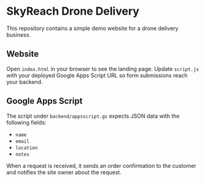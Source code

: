 # SkyReach Drone Delivery

This repository contains a simple demo website for a drone delivery business.

## Website

Open `index.html` in your browser to see the landing page. Update
`script.js` with your deployed Google Apps Script URL so form submissions
reach your backend.

## Google Apps Script

The script under `backend/appsscript.gs` expects JSON data with the
following fields:

- `name`
- `email`
- `location`
- `notes`

When a request is received, it sends an order confirmation to the
customer and notifies the site owner about the request.
